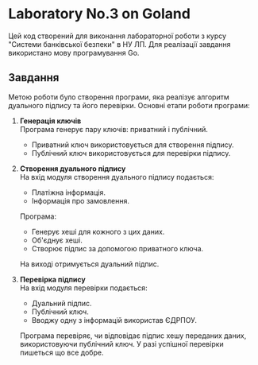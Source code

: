 # Laboratory No.3 on Goland

Цей код створений для виконання лабораторної роботи з курсу "Системи банківської безпеки" в НУ ЛП. Для реалізації завдання використано мову програмування Go.

## Завдання

Метою роботи було створення програми, яка реалізує алгоритм дуального підпису та його перевірки. Основні етапи роботи програми:

1. **Генерація ключів**  
   Програма генерує пару ключів: приватний і публічний.  
   - Приватний ключ використовується для створення підпису.  
   - Публічний ключ використовується для перевірки підпису.

2. **Створення дуального підпису**  
   На вхід модуля створення дуального підпису подається:  
   - Платіжна інформація.  
   - Інформація про замовлення.  

   Програма:  
   - Генерує хеші для кожного з цих даних.  
   - Об'єднує хеші.  
   - Створює підпис за допомогою приватного ключа.  

   На виході отримується дуальний підпис.

3. **Перевірка підпису**  
   На вхід модуля перевірки подається:  
   - Дуальний підпис.  
   - Публічний ключ.  
   - Вводжу одну з інформацій використав ЄДРПОУ.  

   Програма перевіряє, чи відповідає підпис хешу переданих даних, використовуючи публічний ключ. У разі успішної перевірки пишеться що все добре.

